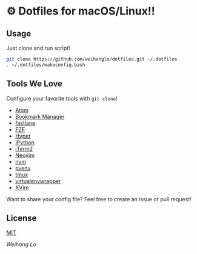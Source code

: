 ⚙️ Dotfiles for macOS/Linux!!
====================================

Usage
-----
Just clone and run script!

```bash
git clone https://github.com/weihanglo/dotfiles.git ~/.dotfiles
. ~/.dotfiles/makeconfig.bash
```

Tools We Love
-------------

Configure your favorite tools with `git clone`!

- [Atom](https://atom.io)
- [Bookmark Manager](.bm.sh)
- [fastlane](https://fastlane.tools)
- [FZF](https://github.com/junegunn/fzf)
- [Hyper](https://hyper.is)
- [IPython](https://ipython.org)
- [iTerm2](https://www.iterm2.com)
- [Neovim](https://neovim.io)
- [nvm](https://github.com/creationix/nvm)
- [pyenv](https://github.com/yyuu/pyenv)
- [tmux](https://tmux.github.io)
- [virtualenvwrapper](http://virtualenvwrapper.readthedocs.org)
- [XVim](http://xvim.org)

Want to share your config file? 
Feel free to create an issue or pull request!


License
-------

[MIT](LICENSE)

*Weihang Lo*
